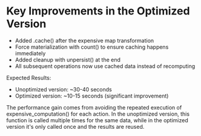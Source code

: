 # Key Improvements in the Optimized Version

* Added .cache() after the expensive map transformation
* Force materialization with count() to ensure caching happens immediately
* Added cleanup with unpersist() at the end
* All subsequent operations now use cached data instead of recomputing

Expected Results:
* Unoptimized version: ~30-40 seconds
* Optimized version: ~10-15 seconds (significant improvement)

The performance gain comes from avoiding the repeated execution of
expensive_computation() for each action. In the unoptimized version,
this function is called multiple times for the same data, while in
the optimized version it's only called once and the results are reused.

